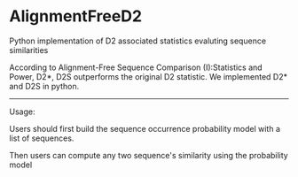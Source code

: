 # AlignmentFreeD2
Python implementation of D2 associated statistics evaluting sequence similarities

According to Alignment-Free Sequence Comparison (I):Statistics and Power, D2*, D2S outperforms the original D2 statistic. We implemented D2* and D2S in python.

---
Usage:

Users should first build the sequence occurrence probability model with a list of sequences.

Then users can compute any two sequence's similarity using the probability model
